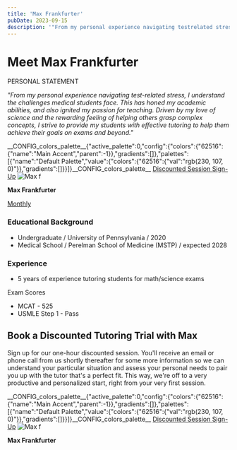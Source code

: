 ```yaml
---
title: 'Max Frankfurter'
pubDate: 2023-09-15
description: '"From my personal experience navigating testrelated stress, I understand the challenges medical students face. This has honed my academic abilities, and al'
---
```


# Meet Max Frankfurter

PERSONAL STATEMENT

_"From my personal experience navigating test-related stress, I understand the challenges medical students face. This has honed my academic abilities, and also ignited my passion for teaching. Driven by my love of science and the rewarding feeling of helping others grasp complex concepts, I strive to provide my students with effective tutoring to help them achieve their goals on exams and beyond."_

\_\_CONFIG_colors_palette\_\_{"active_palette":0,"config":{"colors":{"62516":{"name":"Main Accent","parent":-1}},"gradients":\[\]},"palettes":\[{"name":"Default Palette","value":{"colors":{"62516":{"val":"rgb(230, 107, 0)"}},"gradients":\[\]}}\]}\_\_CONFIG_colors_palette\_\_ [Discounted Session Sign-Up](/purchase-discounted-session/) ![](https://i2xfwztd2ksbegse.public.blob.vercel-storage.com/wp/2023/09/Max-f.webp 'Max f')

**Max Frankfurter**

[Monthly](#)

### Educational Background

- Undergraduate / University of Pennsylvania / 2020
- Medical School / Perelman School of Medicine (MSTP) / expected 2028

### Experience

- 5 years of experience tutoring students for math/science exams

Exam Scores

- MCAT - 525
- USMLE Step 1 - Pass

## Book a Discounted Tutoring Trial with Max

Sign up for our one-hour discounted session. You'll receive an email or phone call from us shortly thereafter for some more information so we can understand your particular situation and assess your personal needs to pair you up with the tutor that's a perfect fit. This way, we're off to a very productive and personalized start, right from your very first session.

\_\_CONFIG_colors_palette\_\_{"active_palette":0,"config":{"colors":{"62516":{"name":"Main Accent","parent":-1}},"gradients":\[\]},"palettes":\[{"name":"Default Palette","value":{"colors":{"62516":{"val":"rgb(230, 107, 0)"}},"gradients":\[\]}}\]}\_\_CONFIG_colors_palette\_\_ [Discounted Session Sign-Up](/purchase-discounted-session/) ![](https://i2xfwztd2ksbegse.public.blob.vercel-storage.com/wp/2023/09/Max-f.webp 'Max f')

**Max Frankfurter**

